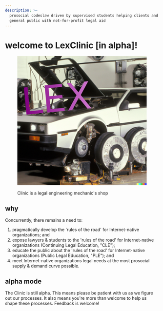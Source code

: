 ```yaml
---
description: >-
  prosocial codeslaw driven by supervised students helping clients and the
  general public with not-for-profit legal aid
---
```


# welcome to LexClinic \[in alpha]!

<figure><img src=".gitbook/assets/lexClinic3.png" alt=""><figcaption><p>Clinic is a legal engineering mechanic's shop</p></figcaption></figure>

## why

Concurrently, there remains a need to:

1. pragmatically develop the 'rules of the road' for Internet-native organizations; and
2. expose lawyers & students to the 'rules of the road' for Internet-native organizations (Continuing Legal Education, "CLE");
3. educate the public about the 'rules of the road' for Internet-native organizations (Public Legal Education, "PLE"); and
4. meet Internet-native organizations legal needs at the most prosocial supply & demand curve possible.&#x20;

## alpha mode

The Clinic is still alpha. This means please be patient with us as we figure out our processes. It also means you're more than welcome to help us shape these processes. Feedback is welcome!

